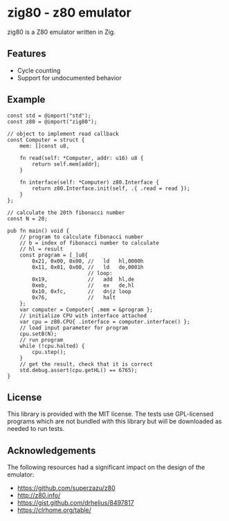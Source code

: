 # zig80 - z80 emulator

zig80 is a Z80 emulator written in Zig.

## Features

- Cycle counting
- Support for undocumented behavior

## Example

```zig
const std = @import("std");
const z80 = @import("zig80");

// object to implement read callback
const Computer = struct {
    mem: []const u8,

    fn read(self: *Computer, addr: u16) u8 {
        return self.mem[addr];
    }

    fn interface(self: *Computer) z80.Interface {
        return z80.Interface.init(self, .{ .read = read });
    }
};

// calculate the 20th fibonacci number
const N = 20;

pub fn main() void {
    // program to calculate fibonacci number
    // b = index of fibonacci number to calculate
    // hl = result
    const program = [_]u8{
        0x21, 0x00, 0x00, //   ld   hl,0000h
        0x11, 0x01, 0x00, //   ld   de,0001h
                          // loop:
        0x19,             //   add  hl,de
        0xeb,             //   ex   de,hl
        0x10, 0xfc,       //   dnjz loop
        0x76,             //   halt
    };
    var computer = Computer{ .mem = &program };
    // initialize CPU with interface attached
    var cpu = z80.CPU{ .interface = computer.interface() };
    // load input parameter for program
    cpu.setB(N);
    // run program
    while (!cpu.halted) {
        cpu.step();
    }
    // get the result, check that it is correct
    std.debug.assert(cpu.getHL() == 6765);
}
```

## License

This library is provided with the MIT license. The tests use GPL-licensed
programs which are not bundled with this library but will be downloaded as
needed to run tests.

## Acknowledgements

The following resources had a significant impact on the design of the emulator:

- <https://github.com/superzazu/z80>
- <http://z80.info/>
- <https://gist.github.com/drhelius/8497817>
- <https://clrhome.org/table/>
